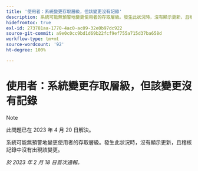 ```yaml
---
title: '使用者：系統變更存取層級，但該變更沒有記錄'
description: 系統可能無預警地變更使用者的存取層級。發生此狀況時，沒有顯示更新，且稽核記錄中沒有出現該變更。
hidefromtoc: true
exl-id: 273781aa-1770-4ac0-ac09-32e0b97dc922
source-git-commit: a9e0c0cc9bd1d69b22fcf9ef755a715d37ba658d
workflow-type: tm+mt
source-wordcount: '92'
ht-degree: 100%

---
```


# 使用者：系統變更存取層級，但該變更沒有記錄

>[!NOTE]
>
>此問題已在 2023 年 4 月 20 日解決。

系統可能無預警地變更使用者的存取層級。發生此狀況時，沒有顯示更新，且稽核記錄中沒有出現該變更。

_於 2023 年 2 月 18 日首次通報。_

